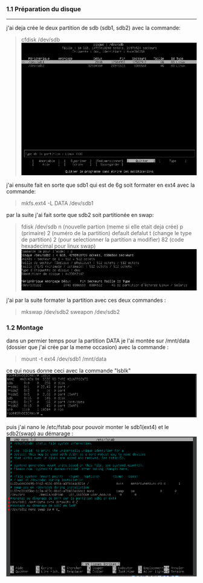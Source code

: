 ### 1.1 Préparation du disque
---
j'ai deja crée le deux partition de sdb (sdb1, sdb2) avec la commande:
>cfdisk /dev/sdb  
![cfdisk](https://github.com/The-flosh/Checkpoint1-tssr/blob/main/ressources/cfdisk.PNG)

j'ai ensuite fait en sorte que sdb1 qui est de 6g soit formater en ext4 avec la commande:
> mkfs.ext4 -L DATA /dev/sdb1

par la suite j'ai fait sorte que sdb2 soit partitionée en swap:
> fdisk /dev/sdb
n   (nouvelle partion (meme si elle etait deja crée)
p   (primaire)
2   (numéro de la partition)
default
defalut
t (change le type de partition)
2 (pour selectionner la partition a modifier)
82 (code hexadecimal pour linux swap)
![swap](https://github.com/The-flosh/Checkpoint1-tssr/blob/main/ressources/swap.PNG)

j'ai par la suite formater la partition avec ces deux commandes :
>mkswap /dev/sdb2
sweapon /dev/sdb2

### 1.2 Montage
dans un permier temps pour la partition DATA je l'ai montée sur /mnt/data (dossier que j'ai crée par la meme occasion) avec la commande :
>mount -t ext4 /dev/sdb1 /mnt/data

ce qui nous donne ceci avec la commande "lsblk"
![lsblk](https://github.com/The-flosh/Checkpoint1-tssr/blob/main/ressources/montage.PNG)

puis j'ai nano le /etc/fstab pour pouvoir monter le sdb1(ext4) et le sdb2(swap) au démarage :
![fstab](https://github.com/The-flosh/Checkpoint1-tssr/blob/main/ressources/monatge%20au%20demarage.PNG)
